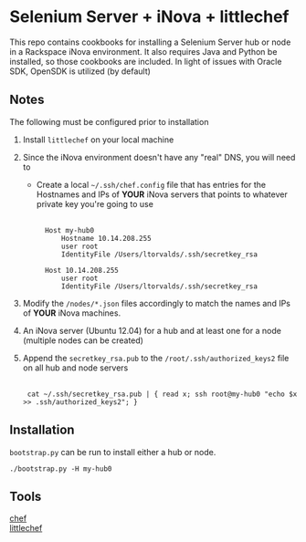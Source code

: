 # Selenium Server + iNova + littlechef

This repo contains cookbooks for installing a Selenium Server hub or node in a Rackspace iNova environment.  It also requires Java and Python be installed, so those cookbooks are included.  In light of issues with Oracle SDK, OpenSDK is utilized (by default)

## Notes

The following must be configured prior to installation

1. Install `littlechef` on your local machine
2. Since the iNova environment doesn't have any "real" DNS, you will need to
	* Create a local `~/.ssh/chef.config` file that has entries for the Hostnames and IPs of **YOUR** iNova servers that points to whatever private key you're going to use<br><br>	
	
			Host my-hub0
				Hostname 10.14.208.255
				user root
				IdentityFile /Users/ltorvalds/.ssh/secretkey_rsa
			
			Host 10.14.208.255
				user root
				IdentityFile /Users/ltorvalds/.ssh/secretkey_rsa
				
3. Modify the `/nodes/*.json` files accordingly to match the names and IPs of **YOUR** iNova machines.
4. An iNova server (Ubuntu 12.04) for a hub and at least one for a node (multiple nodes can be created)
5. Append the `secretkey_rsa.pub` to the `/root/.ssh/authorized_keys2` file on all hub and node servers<br><br>

		cat ~/.ssh/secretkey_rsa.pub | { read x; ssh root@my-hub0 "echo $x >> .ssh/authorized_keys2"; }

## Installation

`bootstrap.py` can be run to install either a hub or node.

	./bootstrap.py -H my-hub0

## Tools
[chef](http://wiki.opscode.com/display/chef/Home)<br>
[littlechef](https://github.com/tobami/littlechef)<br>
